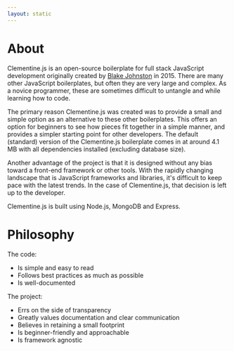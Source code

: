 ```yaml
---
layout: static
---
```


# About

Clementine.js is an open-source boilerplate for full stack JavaScript development originally created by [Blake Johnston](http://twitter.com/johnstonbl01) in 2015. There are many other JavaScript boilerplates, but often they are very large and complex. As a novice programmer, these are sometimes difficult to untangle and while learning how to code.

The primary reason Clementine.js was created was to provide a small and simple option as an alternative to these other boilerplates. This offers an option for beginners to see how pieces fit together in a simple manner, and provides a simpler starting point for other developers. The default (standard) version of the Clementine.js boilerplate comes in at around 4.1 MB with all dependencies installed (excluding database size).

Another advantage of the project is that it is designed without any bias toward a front-end framework or other tools. With the rapidly changing landscape that is JavaScript frameworks and libraries, it's difficult to keep pace with the latest trends. In the case of Clementine.js, that decision is left up to the developer.

Clementine.js is built using Node.js, MongoDB and Express.

# Philosophy

The code:

- Is simple and easy to read
- Follows best practices as much as possible
- Is well-documented

The project:

- Errs on the side of transparency
- Greatly values documentation and clear communication
- Believes in retaining a small footprint
- Is beginner-friendly and approachable
- Is framework agnostic